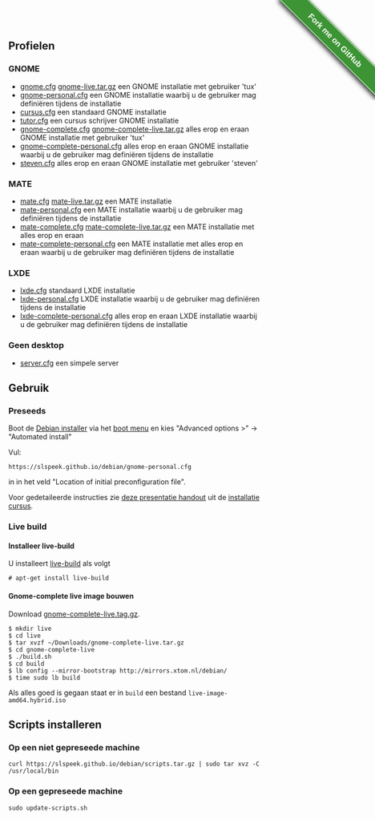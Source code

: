 <style>#forkongithub a{background:#3d9435;color:#fff;text-decoration:none;font-family:arial,sans-serif;text-align:center;font-weight:bold;padding:5px 40px;font-size:1rem;line-height:2rem;position:relative;transition:0.5s;}#forkongithub a:hover{background:#34d126;color:#fff;}#forkongithub a::before,#forkongithub a::after{content:"";width:100%;display:block;position:absolute;top:1px;left:0;height:1px;background:#fff;}#forkongithub a::after{bottom:1px;top:auto;}@media screen and (min-width:800px){#forkongithub{position:fixed;display:block;top:0;right:0;width:200px;overflow:hidden;height:200px;z-index:9999;}#forkongithub a{width:200px;position:absolute;top:60px;right:-60px;transform:rotate(45deg);-webkit-transform:rotate(45deg);-ms-transform:rotate(45deg);-moz-transform:rotate(45deg);-o-transform:rotate(45deg);box-shadow:4px 4px 10px rgba(0,0,0,0.8);}}</style><span id="forkongithub"><a href="https://github.com/slspeek/debian">Fork me on GitHub</a></span>

## Profielen

### GNOME
- [gnome.cfg](gnome.cfg) [gnome-live.tar.gz](gnome-live.tar.gz) een GNOME installatie met gebruiker 'tux'
- [gnome-personal.cfg](gnome-personal.cfg) een GNOME installatie waarbij u de gebruiker mag definiëren tijdens de installatie
- [cursus.cfg](cursus.cfg) een standaard GNOME installatie
- [tutor.cfg](tutor.cfg) een cursus schrijver GNOME installatie
- [gnome-complete.cfg](gnome-complete.cfg) [gnome-complete-live.tar.gz](gnome-complete-live.tar.gz) alles erop en eraan GNOME installatie met gebruiker 'tux'
- [gnome-complete-personal.cfg](gnome-complete-personal.cfg) alles erop en eraan GNOME installatie waarbij u de gebruiker mag definiëren tijdens de installatie
- [steven.cfg](steven.cfg) alles erop en eraan GNOME installatie met gebruiker 'steven'

### MATE
- [mate.cfg](mate.cfg) [mate-live.tar.gz](mate-live.tar.gz) een MATE installatie
- [mate-personal.cfg](mate-personal.cfg) een MATE installatie waarbij u de gebruiker mag definiëren tijdens de installatie
- [mate-complete.cfg](mate-complete.cfg) [mate-complete-live.tar.gz](mate-complete-live.tar.gz) een MATE installatie met alles erop en eraan
- [mate-complete-personal.cfg](mate-complete-personal.cfg) een MATE installatie met alles erop en eraan waarbij u de gebruiker mag definiëren tijdens de installatie

### LXDE
- [lxde.cfg](lxde.cfg) standaard LXDE installatie 
- [lxde-personal.cfg](lxde-personal.cfg) LXDE installatie waarbij u de gebruiker mag definiëren tijdens de installatie
- [lxde-complete-personal.cfg](lxde-complete-personal.cfg) alles erop en eraan LXDE installatie waarbij u de gebruiker mag definiëren tijdens de installatie

### Geen desktop
- [server.cfg](server.cfg) een simpele server

## Gebruik

### Preseeds
Boot de [Debian installer](https://cdimage.debian.org/debian-cd/current/amd64/iso-dvd/) via het [boot menu](https://www.boot-disk.com/quest_bootmenu.htm) en kies "Advanced options >" -> "Automated install"

Vul:

```
https://slspeek.github.io/debian/gnome-personal.cfg
```

in in het veld "Location of initial preconfiguration file".

Voor gedetaileerde instructies zie [deze presentatie handout](https://github.com/slspeek/installatie-cursus/releases/latest/download/installatie-handout.pdf) uit de [installatie cursus](https://github.com/slspeek/installatie-cursus).

### Live build

#### Installeer live-build
U installeert [live-build](https://live-team.pages.debian.net/live-manual/html/live-manual.en.html) als volgt
```
# apt-get install live-build
```
#### Gnome-complete live image bouwen
Download [gnome-complete-live.tag.gz](gnome-complete-live.tar.gz).

```
$ mkdir live
$ cd live
$ tar xvzf ~/Downloads/gnome-complete-live.tar.gz
$ cd gnome-complete-live
$ ./build.sh
$ cd build
$ lb config --mirror-bootstrap http://mirrors.xtom.nl/debian/
$ time sudo lb build
```
Als alles goed is gegaan staat er in ```build``` een bestand ```live-image-amd64.hybrid.iso```

## Scripts installeren

### Op een niet gepreseede machine
```
curl https://slspeek.github.io/debian/scripts.tar.gz | sudo tar xvz -C /usr/local/bin
```
### Op een gepreseede machine
```
sudo update-scripts.sh
```




